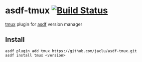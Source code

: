 # asdf-tmux [![Build Status](https://travis-ci.org/aphecetche/asdf-tmux.svg?branch=master)](https://travis-ci.org/aphecetche/asdf-tmux)

[tmux](https://github.com/tmux/tmux) plugin for [asdf](https://github.com/asdf-vm/asdf) version manager

## Install

```
asdf plugin add tmux https://github.com/jaclu/asdf-tmux.git
asdf install tmux <version>
```
